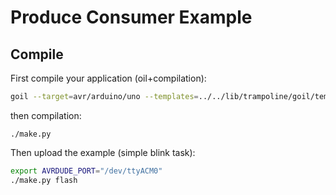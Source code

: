 # Produce Consumer Example

## Compile

First compile your application (oil+compilation):

```sh
goil --target=avr/arduino/uno --templates=../../lib/trampoline/goil/templates/ trampoline_blink.oil
```
then compilation:
```
./make.py
```

Then upload the example (simple blink task):
```sh
export AVRDUDE_PORT="/dev/ttyACM0"
./make.py flash
```
